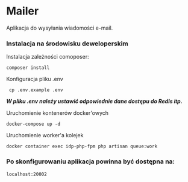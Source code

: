 # Mailer

Aplikacja do wysyłania wiadomości e-mail.

### Instalacja na środowisku deweloperskim

Instalacja zależności comoposer:

```
composer install
```

Konfiguracja pliku .env
```
 cp .env.example .env
```

**_W pliku .env należy ustawić odpowiednie dane dostępu do Redis itp._**

Uruchomienie kontenerów docker'owych
```
docker-compose up -d
```

Uruchomienie worker'a kolejek
```
docker container exec idp-php-fpm php artisan queue:work
```

### Po skonfigurowaniu aplikacja powinna być dostępna na:

```
localhost:20002
```
